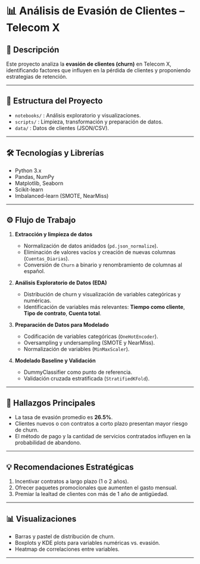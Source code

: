 # 📊 Análisis de Evasión de Clientes – Telecom X

## 🔹 Descripción
Este proyecto analiza la **evasión de clientes (churn)** en Telecom X, identificando factores que influyen en la pérdida de clientes y proponiendo estrategias de retención.

---

## 📁 Estructura del Proyecto
- `notebooks/` : Análisis exploratorio y visualizaciones.  
- `scripts/` : Limpieza, transformación y preparación de datos.  
- `data/` : Datos de clientes (JSON/CSV).  

---

## 🛠 Tecnologías y Librerías
- Python 3.x  
- Pandas, NumPy  
- Matplotlib, Seaborn  
- Scikit-learn  
- Imbalanced-learn (SMOTE, NearMiss)  

---

## ⚙️ Flujo de Trabajo
1. **Extracción y limpieza de datos**  
   - Normalización de datos anidados (`pd.json_normalize`).  
   - Eliminación de valores vacíos y creación de nuevas columnas (`Cuentas_Diarias`).  
   - Conversión de `Churn` a binario y renombramiento de columnas al español.  

2. **Análisis Exploratorio de Datos (EDA)**  
   - Distribución de churn y visualización de variables categóricas y numéricas.  
   - Identificación de variables más relevantes: **Tiempo como cliente**, **Tipo de contrato**, **Cuenta total**.  

3. **Preparación de Datos para Modelado**  
   - Codificación de variables categóricas (`OneHotEncoder`).  
   - Oversampling y undersampling (SMOTE y NearMiss).  
   - Normalización de variables (`MinMaxScaler`).  

4. **Modelado Baseline y Validación**  
   - DummyClassifier como punto de referencia.  
   - Validación cruzada estratificada (`StratifiedKFold`).  

---

## 📌 Hallazgos Principales
- La tasa de evasión promedio es **26.5%**.  
- Clientes nuevos o con contratos a corto plazo presentan mayor riesgo de churn.  
- El método de pago y la cantidad de servicios contratados influyen en la probabilidad de abandono.  

---

## 💡 Recomendaciones Estratégicas
1. Incentivar contratos a largo plazo (1 o 2 años).  
2. Ofrecer paquetes promocionales que aumenten el gasto mensual.  
3. Premiar la lealtad de clientes con más de 1 año de antigüedad.  

---

## 📊 Visualizaciones
- Barras y pastel de distribución de churn.  
- Boxplots y KDE plots para variables numéricas vs. evasión.  
- Heatmap de correlaciones entre variables.

---
